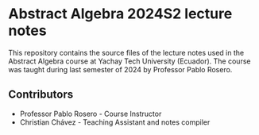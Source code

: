 # Abstract Algebra 2024S2 lecture notes

This repository contains the source files of the lecture notes used in the Abstract Algebra course at Yachay Tech University (Ecuador).
The course was taught during last semester of 2024 by Professor Pablo Rosero.

## Contributors
- Professor Pablo Rosero - Course Instructor
- Christian Chávez - Teaching Assistant and notes compiler
